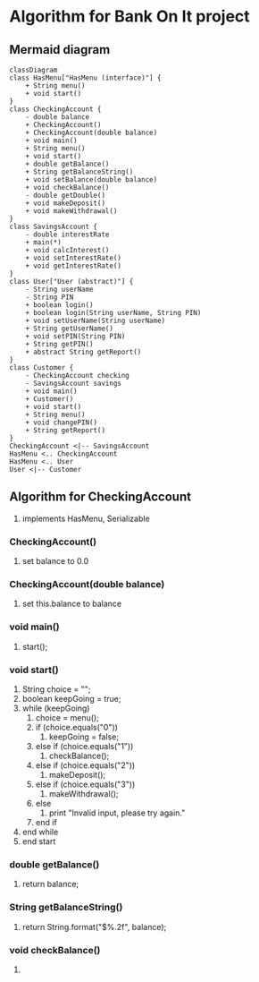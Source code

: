 # Algorithm for Bank On It project
## Mermaid diagram
```mermaid
classDiagram
class HasMenu["HasMenu (interface)"] {
    + String menu()
    + void start()
}
class CheckingAccount {
    - double balance
    + CheckingAccount()
    + CheckingAccount(double balance)
    + void main()
    + String menu()
    + void start()
    + double getBalance()
    + String getBalanceString()
    + void setBalance(double balance)
    + void checkBalance()
    - double getDouble()
    + void makeDeposit()
    + void makeWithdrawal()
}
class SavingsAccount {
    - double interestRate
    + main(*)
    + void calcInterest()
    + void setInterestRate()
    + void getInterestRate()
}
class User["User (abstract)"] {
    - String userName
    - String PIN
    + boolean login()
    + boolean login(String userName, String PIN)
    + void setUserName(String userName)
    + String getUserName()
    + void setPIN(String PIN)
    + String getPIN()
    + abstract String getReport()
}
class Customer {
    - CheckingAccount checking
    - SavingsAccount savings
    + void main()
    + Customer()
    + void start()
    + String menu()
    + void changePIN()
    + String getReport()
}
CheckingAccount <|-- SavingsAccount
HasMenu <.. CheckingAccount
HasMenu <.. User
User <|-- Customer
```
## Algorithm for CheckingAccount
1. implements HasMenu, Serializable
### CheckingAccount()
1. set balance to 0.0
### CheckingAccount(double balance)
1. set this.balance to balance
### void main()
1. start();
### void start()
1. String choice = "";
1. boolean keepGoing = true;
1. while (keepGoing)
	1. choice = menu();
	1. if (choice.equals("0"))
		1. keepGoing = false;
	1. else if (choice.equals("1"))
		1. checkBalance();
	1. else if (choice.equals("2"))
		1. makeDeposit();
	1. else if (choice.equals("3"))
        1. makeWithdrawal();
    1. else
        1. print "Invalid input, please try again."
    1. end if
1. end while
1. end start
### double getBalance()
1. return balance;
### String getBalanceString()
1. return String.format("$%.2f", balance);
### void checkBalance()
1. 
